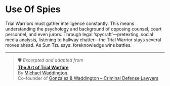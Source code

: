 # Use Of Spies

Trial Warriors must gather intelligence constantly. This means understanding the psychology and background of opposing counsel, court personnel, and even jurors. Through legal ‘spycraft’—pretexting, social media analysis, listening to hallway chatter—the Trial Warrior stays several moves ahead. As Sun Tzu says: foreknowledge wins battles.

---

> 🛡️ *Excerpted and adapted from*  
> **[The Art of Trial Warfare](https://www.amazon.com/Art-Trial-Warfare-Winning-Using/dp/1523635894)**  
> By [Michael Waddington](https://ucmjdefense.com/attorneys/michael-stewart-waddington-partner.html),  
> Co-founder of [Gonzalez & Waddington – Criminal Defense Lawyers](https://ucmjdefense.com)  

